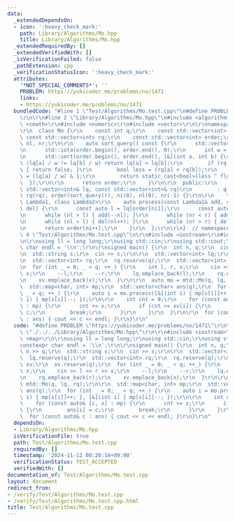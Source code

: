 ```yaml
---
data:
  _extendedDependsOn:
  - icon: ':heavy_check_mark:'
    path: Library/Algorithms/Mo.hpp
    title: Library/Algorithms/Mo.hpp
  _extendedRequiredBy: []
  _extendedVerifiedWith: []
  _isVerificationFailed: false
  _pathExtension: cpp
  _verificationStatusIcon: ':heavy_check_mark:'
  attributes:
    '*NOT_SPECIAL_COMMENTS*': ''
    PROBLEM: https://yukicoder.me/problems/no/1471
    links:
    - https://yukicoder.me/problems/no/1471
  bundledCode: "#line 1 \"Test/Algorithms/Mo.test.cpp\"\n#define PROBLEM \"https://yukicoder.me/problems/no/1471\"\
    \r\n\r\n#line 2 \"Library/Algorithms/Mo.hpp\"\n#include <algorithm>\r\n#include\
    \ <cmath>\r\n#include <numeric>\r\n#include <vector>\r\n\r\nnamespace mtd {\r\n\
    \r\n  class Mo {\r\n    const int q;\r\n    const std::vector<int> lq;\r\n   \
    \ const std::vector<int> rq;\r\n    const std::vector<int> order;\r\n    int ni,\
    \ nl, nr;\r\n\r\n    auto sort_query() const {\r\n      std::vector<int> order(q);\r\
    \n      std::iota(order.begin(), order.end(), 0);\r\n      int w = std::sqrt(q);\r\
    \n      std::sort(order.begin(), order.end(), [&](int a, int b) {\r\n        if\
    \ (lq[a] / w != lq[b] / w) return lq[a] < lq[b];\r\n        if (rq[a] == rq[b])\
    \ { return false; }\r\n        bool less = (rq[a] < rq[b]);\r\n        bool flg\
    \ = (lq[a] / w) & 1;\r\n        return static_cast<bool>(less ^ flg);\r\n    \
    \  });\r\n\r\n      return order;\r\n    }\r\n\r\n  public:\r\n    Mo(int q, const\
    \ std::vector<int>& lq, const std::vector<int>& rq)\r\n        : q(q), lq(lq),\
    \ rq(rq), order(sort_query()), ni(0), nl(0), nr(-1) {}\r\n\r\n    template <class\
    \ Lambda1, class Lambda2>\r\n    auto process(const Lambda1& add, const Lambda2&\
    \ del) {\r\n      const auto l = lq[order[ni]];\r\n      const auto r = rq[order[ni]];\r\
    \n      while (nl > l) { add(--nl); }\r\n      while (nr < r) { add(++nr); }\r\
    \n      while (nl < l) { del(nl++); }\r\n      while (nr > r) { del(nr--); }\r\
    \n      return order[ni++];\r\n    }\r\n  };\r\n\r\n}  // namespace mtd\r\n#line\
    \ 4 \"Test/Algorithms/Mo.test.cpp\"\n\r\n#include <iostream>\r\n#include <map>\r\
    \n\r\nusing ll = long long;\r\nusing std::cin;\r\nusing std::cout;\r\nconstexpr\
    \ char endl = '\\n';\r\n\r\nsigned main() {\r\n  int n, q;\r\n  cin >> n >> q;\r\
    \n  std::string s;\r\n  cin >> s;\r\n\r\n  std::vector<int> lq;\r\n  lq.reserve(q);\r\
    \n  std::vector<int> rq;\r\n  rq.reserve(q);\r\n  std::vector<int> xv;\r\n  xv.reserve(q);\r\
    \n  for (int _ = 0; _ < q; ++_) {\r\n    int l, r, x;\r\n    cin >> l >> r >>\
    \ x;\r\n    --l;\r\n    --r;\r\n    lq.emplace_back(l);\r\n    rq.emplace_back(r);\r\
    \n    xv.emplace_back(x);\r\n  }\r\n\r\n  auto mo = mtd::Mo(q, lq, rq);\r\n\r\n\
    \  std::map<char, int> mp;\r\n  std::vector<char> ans(q);\r\n  for (int _ = 0;\
    \ _ < q; ++_) {\r\n    auto i = mo.process([&](int i) { mp[s[i]]++; }, [&](int\
    \ i) { mp[s[i]]--; });\r\n\r\n    int cnt = 0;\r\n    for (const auto& [c, x]\
    \ : mp) {\r\n      cnt += x;\r\n      if (cnt >= xv[i]) {\r\n        ans[i] =\
    \ c;\r\n        break;\r\n      }\r\n    }\r\n  }\r\n\r\n  for (const auto& c\
    \ : ans) { cout << c << endl; }\r\n}\r\n"
  code: "#define PROBLEM \"https://yukicoder.me/problems/no/1471\"\r\n\r\n#include\
    \ \"./../../Library/Algorithms/Mo.hpp\"\r\n\r\n#include <iostream>\r\n#include\
    \ <map>\r\n\r\nusing ll = long long;\r\nusing std::cin;\r\nusing std::cout;\r\n\
    constexpr char endl = '\\n';\r\n\r\nsigned main() {\r\n  int n, q;\r\n  cin >>\
    \ n >> q;\r\n  std::string s;\r\n  cin >> s;\r\n\r\n  std::vector<int> lq;\r\n\
    \  lq.reserve(q);\r\n  std::vector<int> rq;\r\n  rq.reserve(q);\r\n  std::vector<int>\
    \ xv;\r\n  xv.reserve(q);\r\n  for (int _ = 0; _ < q; ++_) {\r\n    int l, r,\
    \ x;\r\n    cin >> l >> r >> x;\r\n    --l;\r\n    --r;\r\n    lq.emplace_back(l);\r\
    \n    rq.emplace_back(r);\r\n    xv.emplace_back(x);\r\n  }\r\n\r\n  auto mo =\
    \ mtd::Mo(q, lq, rq);\r\n\r\n  std::map<char, int> mp;\r\n  std::vector<char>\
    \ ans(q);\r\n  for (int _ = 0; _ < q; ++_) {\r\n    auto i = mo.process([&](int\
    \ i) { mp[s[i]]++; }, [&](int i) { mp[s[i]]--; });\r\n\r\n    int cnt = 0;\r\n\
    \    for (const auto& [c, x] : mp) {\r\n      cnt += x;\r\n      if (cnt >= xv[i])\
    \ {\r\n        ans[i] = c;\r\n        break;\r\n      }\r\n    }\r\n  }\r\n\r\n\
    \  for (const auto& c : ans) { cout << c << endl; }\r\n}\r\n"
  dependsOn:
  - Library/Algorithms/Mo.hpp
  isVerificationFile: true
  path: Test/Algorithms/Mo.test.cpp
  requiredBy: []
  timestamp: '2024-11-12 00:26:16+09:00'
  verificationStatus: TEST_ACCEPTED
  verifiedWith: []
documentation_of: Test/Algorithms/Mo.test.cpp
layout: document
redirect_from:
- /verify/Test/Algorithms/Mo.test.cpp
- /verify/Test/Algorithms/Mo.test.cpp.html
title: Test/Algorithms/Mo.test.cpp
---
```

